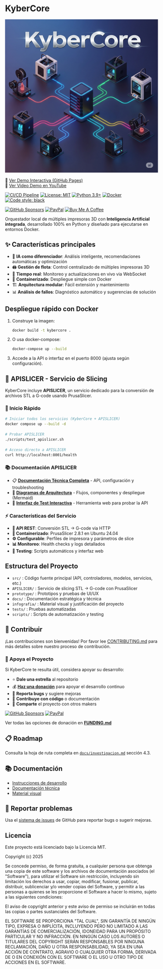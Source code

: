 # KyberCore

![KyberCore Banner](docs/kybercore_banner.jpg)

🚀 [Ver Demo Interactiva (GitHub Pages)](https://elisaul77.github.io/kybercore/)  
🎥 [Ver Video Demo en YouTube](https://www.youtube.com/watch?v=r3Lz_apk1oo)  

[![CI/CD Pipeline](https://github.com/elisaul77/kybercore/actions/workflows/ci-cd.yml/badge.svg)](https://github.com/elisaul77/kybercore/actions/workflows/ci-cd.yml)
[![License: MIT](https://img.shields.io/badge/License-MIT-yellow.svg)](https://opensource.org/licenses/MIT)
[![Python 3.9+](https://img.shields.io/badge/python-3.9+-blue.svg)](https://www.python.org/downloads/)
[![Docker](https://img.shields.io/badge/docker-ready-blue.svg)](https://www.docker.com/)
[![Code style: black](https://img.shields.io/badge/code%20style-black-000000.svg)](https://github.com/psf/black)

[![GitHub Sponsors](https://img.shields.io/badge/GitHub-Sponsors-pink?style=for-the-badge&logo=githubsponsors)](https://github.com/sponsors/elisaul77)
[![PayPal](https://img.shields.io/badge/PayPal-Donate-blue?style=for-the-badge&logo=paypal)](https://paypal.me/eflorezp)
[![Buy Me A Coffee](https://img.shields.io/badge/Buy%20Me%20A%20Coffee-Support-yellow?style=for-the-badge&logo=buymeacoffee)](https://buymeacoffee.com/elisaul77)

Orquestador local de múltiples impresoras 3D con **Inteligencia Artificial integrada**, desarrollado 100% en Python y diseñado para ejecutarse en entornos Docker.

## ✨ Características principales

- 🤖 **IA como diferenciador**: Análisis inteligente, recomendaciones automáticas y optimización
- 🖨️ **Gestión de flota**: Control centralizado de múltiples impresoras 3D
- 🔄 **Tiempo real**: Monitoreo y actualizaciones en vivo via WebSocket
- 🐳 **Containerizado**: Despliegue simple con Docker
- 🏗️ **Arquitectura modular**: Fácil extensión y mantenimiento
- 📊 **Análisis de fallos**: Diagnóstico automático y sugerencias de solución

## Despliegue rápido con Docker

1. Construye la imagen:
   ```sh
   docker build -t kybercore .
   ```
2. O usa docker-compose:
   ```sh
   docker-compose up --build
   ```
3. Accede a la API o interfaz en el puerto 8000 (ajusta según configuración).

## 🔧 APISLICER - Servicio de Slicing

KyberCore incluye **APISLICER**, un servicio dedicado para la conversión de archivos STL a G-code usando PrusaSlicer.

### 🚀 Inicio Rápido

```bash
# Iniciar todos los servicios (KyberCore + APISLICER)
docker compose up --build -d

# Probar APISLICER
./scripts/test_apislicer.sh

# Acceso directo a APISLICER
curl http://localhost:8001/health
```

### 📚 Documentación APISLICER

- 📋 **[Documentación Técnica Completa](docs/apislicer-technical-docs.md)** - API, configuración y troubleshooting
- 🎨 **[Diagramas de Arquitectura](docs/apislicer-diagrams.md)** - Flujos, componentes y despliegue (Mermaid)  
- 🧪 **[Interfaz de Test Interactiva](docs/apislicer-test-interface.html)** - Herramienta web para probar la API

### ⚡ Características del Servicio

- **🔄 API REST**: Conversión STL → G-code via HTTP
- **🐳 Containerizado**: PrusaSlicer 2.8.1 en Ubuntu 24.04
- **⚙️ Configurable**: Perfiles de impresora y parámetros de slice
- **📊 Monitoreo**: Health checks y logs detallados
- **🧪 Testing**: Scripts automáticos y interfaz web

## Estructura del Proyecto
- `src/` : Código fuente principal (API, controladores, modelos, servicios, etc.)
- `APISLICER/` : Servicio de slicing STL → G-code con PrusaSlicer
- `prototype/` : Prototipos y pruebas de UI/UX
- `docs/` : Documentación estratégica y técnica
- `infografia/` : Material visual y justificación del proyecto
- `tests/` : Pruebas automatizadas
- `scripts/` : Scripts de automatización y testing

## 🤝 Contribuir

¡Las contribuciones son bienvenidas! Por favor lee [CONTRIBUTING.md](CONTRIBUTING.md) para más detalles sobre nuestro proceso de contribución.

### 💖 Apoya el Proyecto

Si KyberCore te resulta útil, considera apoyar su desarrollo:

- ⭐ **Dale una estrella** al repositorio
- 💰 **[Haz una donación](FUNDING.md)** para apoyar el desarrollo continuo
- 🐛 **Reporta bugs** y sugiere mejoras
- 📝 **Contribuye con código** o documentación
- 📢 **Comparte** el proyecto con otros makers

[![GitHub Sponsors](https://img.shields.io/badge/❤️%20Sponsor-GitHub-pink)](https://github.com/sponsors/elisaul77)
[![PayPal](https://img.shields.io/badge/💰%20Donate-PayPal-blue)](https://paypal.me/eflorezp)

Ver todas las opciones de donación en **[FUNDING.md](FUNDING.md)**

## 📋 Roadmap

Consulta la hoja de ruta completa en [`docs/investigacion.md`](docs/investigacion.md) sección 4.3.

## 📚 Documentación

- [Instrucciones de desarrollo](INSTRUCCIONES.md)
- [Documentación técnica](docs/)
- [Material visual](infografia/)

## 🐛 Reportar problemas

Usa el [sistema de issues](https://github.com/elisaul77/kybercore/issues) de GitHub para reportar bugs o sugerir mejoras.

## Licencia

Este proyecto está licenciado bajo la Licencia MIT.

Copyright (c) 2025

Se concede permiso, de forma gratuita, a cualquier persona que obtenga una copia de este software y los archivos de documentación asociados (el "Software"), para utilizar el Software sin restricción, incluyendo sin limitación los derechos a usar, copiar, modificar, fusionar, publicar, distribuir, sublicenciar y/o vender copias del Software, y permitir a las personas a quienes se les proporcione el Software a hacer lo mismo, sujeto a las siguientes condiciones:

El aviso de copyright anterior y este aviso de permiso se incluirán en todas las copias o partes sustanciales del Software.

EL SOFTWARE SE PROPORCIONA "TAL CUAL", SIN GARANTÍA DE NINGÚN TIPO, EXPRESA O IMPLÍCITA, INCLUYENDO PERO NO LIMITADO A LAS GARANTÍAS DE COMERCIALIZACIÓN, IDONEIDAD PARA UN PROPÓSITO PARTICULAR Y NO INFRACCIÓN. EN NINGÚN CASO LOS AUTORES O TITULARES DEL COPYRIGHT SERÁN RESPONSABLES POR NINGUNA RECLAMACIÓN, DAÑO U OTRA RESPONSABILIDAD, YA SEA EN UNA ACCIÓN DE CONTRATO, AGRAVIO O CUALQUIER OTRA FORMA, DERIVADA DE O EN CONEXIÓN CON EL SOFTWARE O EL USO U OTRO TIPO DE ACCIONES EN EL SOFTWARE.
